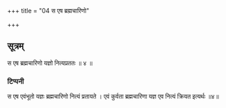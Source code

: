 +++
title = "04 स एष ब्रह्मचारिणो"

+++
## सूत्रम्
स एष ब्रह्मचारिणो यज्ञो नित्यप्रततः ॥ ४ ॥  
### टिप्पनी
स एष एवंभूतो यज्ञः ब्रह्मचारिणो नित्यं प्रतायते । एवं कुर्वता ब्रह्मचारिणा यज्ञ एव नित्यं क्रियत इत्यर्थः ॥४॥  
